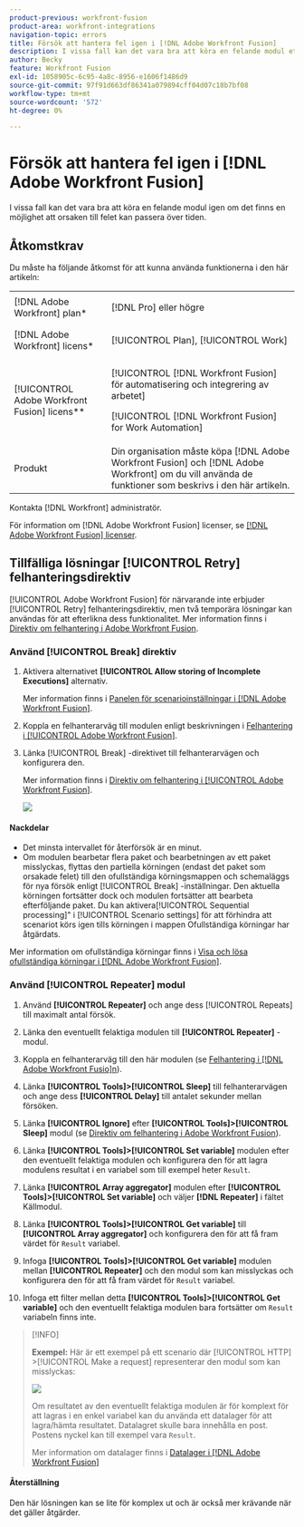 ```yaml
---
product-previous: workfront-fusion
product-area: workfront-integrations
navigation-topic: errors
title: Försök att hantera fel igen i [!DNL Adobe Workfront Fusion]
description: I vissa fall kan det vara bra att köra en felande modul ett par gånger om det finns en möjlighet att orsaken till felet kan passera över tiden.
author: Becky
feature: Workfront Fusion
exl-id: 1058905c-6c95-4a8c-8956-e1606f1486d9
source-git-commit: 97f91d663df86341a079894cff04d07c18b7bf08
workflow-type: tm+mt
source-wordcount: '572'
ht-degree: 0%

---
```


# Försök att hantera fel igen i [!DNL Adobe Workfront Fusion]

I vissa fall kan det vara bra att köra en felande modul igen om det finns en möjlighet att orsaken till felet kan passera över tiden.

## Åtkomstkrav

Du måste ha följande åtkomst för att kunna använda funktionerna i den här artikeln:

<table style="table-layout:auto">
 <col> 
 <col> 
 <tbody> 
  <tr> 
   <td role="rowheader">[!DNL Adobe Workfront] plan*</td> 
   <td> <p>[!DNL Pro] eller högre</p> </td> 
  </tr> 
  <tr data-mc-conditions=""> 
   <td role="rowheader">[!DNL Adobe Workfront] licens*</td> 
   <td> <p>[!UICONTROL Plan], [!UICONTROL Work]</p> </td> 
  </tr> 
  <tr> 
   <td role="rowheader">[!UICONTROL Adobe Workfront Fusion] licens**</td> 
   <td> <p>[!UICONTROL [!DNL Workfront Fusion] för automatisering och integrering av arbetet] </p><p>[!UICONTROL [!DNL Workfront Fusion] for Work Automation]</p>  </td> 
  </tr> 
  <tr> 
   <td role="rowheader">Produkt</td> 
   <td>Din organisation måste köpa [!DNL Adobe Workfront Fusion] och [!DNL Adobe Workfront] om du vill använda de funktioner som beskrivs i den här artikeln.</td> 
  </tr> 
 </tbody> 
</table>

Kontakta [!DNL Workfront] administratör.

För information om [!DNL Adobe Workfront Fusion] licenser, se [[!DNL Adobe Workfront Fusion] licenser](../../workfront-fusion/get-started/license-automation-vs-integration.md).

## Tillfälliga lösningar [!UICONTROL Retry] felhanteringsdirektiv

[!UICONTROL Adobe Workfront Fusion] för närvarande inte erbjuder [!UICONTROL Retry] felhanteringsdirektiv, men två temporära lösningar kan användas för att efterlikna dess funktionalitet. Mer information finns i [Direktiv om felhantering i Adobe Workfront Fusion](../../workfront-fusion/errors/directives-for-error-handling.md).

### Använd [!UICONTROL Break] direktiv

1. Aktivera alternativet **[!UICONTROL Allow storing of Incomplete Executions]** alternativ.

   Mer information finns i [Panelen för scenarioinställningar i [!DNL Adobe Workfront Fusion]](../../workfront-fusion/scenarios/scenario-settings-panel.md).

1. Koppla en felhanterarväg till modulen enligt beskrivningen i [Felhantering i [!UICONTROL Adobe Workfront Fusion]](../../workfront-fusion/errors/error-handling.md).
1. Länka [!UICONTROL Break] -direktivet till felhanterarvägen och konfigurera den.

   Mer information finns i [Direktiv om felhantering i [!UICONTROL Adobe Workfront Fusion]](../../workfront-fusion/errors/directives-for-error-handling.md).

   ![](assets/break-directive-350x241.png)

#### Nackdelar

* Det minsta intervallet för återförsök är en minut.
* Om modulen bearbetar flera paket och bearbetningen av ett paket misslyckas, flyttas den partiella körningen (endast det paket som orsakade felet) till den ofullständiga körningsmappen och schemaläggs för nya försök enligt [!UICONTROL Break] -inställningar. Den aktuella körningen fortsätter dock och modulen fortsätter att bearbeta efterföljande paket. Du kan aktivera[!UICONTROL Sequential processing]&quot; i [!UICONTROL Scenario settings] för att förhindra att scenariot körs igen tills körningen i mappen Ofullständiga körningar har åtgärdats.

Mer information om ofullständiga körningar finns i [Visa och lösa ofullständiga körningar i [!DNL Adobe Workfront Fusion]](../../workfront-fusion/scenarios/view-and-resolve-incomplete-executions.md).

### Använd [!UICONTROL Repeater] modul

1. Använd **[!UICONTROL Repeater]** och ange dess [!UICONTROL Repeats] till maximalt antal försök.
1. Länka den eventuellt felaktiga modulen till **[!UICONTROL Repeater]** -modul.
1. Koppla en felhanterarväg till den här modulen (se [Felhantering i [!DNL Adobe Workfront Fusio]n](../../workfront-fusion/errors/error-handling.md)).
1. Länka **[!UICONTROL Tools]>[!UICONTROL Sleep]** till felhanterarvägen och ange dess **[!UICONTROL Delay]** till antalet sekunder mellan försöken.

1. Länka **[!UICONTROL Ignore]** efter **[!UICONTROL Tools]>[!UICONTROL Sleep]** modul (se [Direktiv om felhantering i Adobe Workfront Fusion](../../workfront-fusion/errors/directives-for-error-handling.md)).

1. Länka **[!UICONTROL Tools]>[!UICONTROL Set variable]** modulen efter den eventuellt felaktiga modulen och konfigurera den för att lagra modulens resultat i en variabel som till exempel heter `Result`.

1. Länka **[!UICONTROL Array aggregator]** modulen efter **[!UICONTROL Tools]>[!UICONTROL Set variable]** och väljer **[!DNL Repeater]** i fältet Källmodul.

1. Länka **[!UICONTROL Tools]>[!UICONTROL Get variable]** till **[!UICONTROL Array aggregator]** och konfigurera den för att få fram värdet för `Result` variabel.

1. Infoga **[!UICONTROL Tools]>[!UICONTROL Get variable]** modulen mellan **[!UICONTROL Repeater]** och den modul som kan misslyckas och konfigurera den för att få fram värdet för `Result` variabel.

1. Infoga ett filter mellan detta **[!UICONTROL Tools]>[!UICONTROL Get variable]** och den eventuellt felaktiga modulen bara fortsätter om `Result` variabeln finns inte.

>[!INFO]
>
>**Exempel:** Här är ett exempel på ett scenario där [!UICONTROL HTTP] >[!UICONTROL Make a request] representerar den modul som kan misslyckas:
>
>![](assets/http-make-request-350x116.png)
>
>Om resultatet av den eventuellt felaktiga modulen är för komplext för att lagras i en enkel variabel kan du använda ett datalager för att lagra/hämta resultatet. Datalagret skulle bara innehålla en post. Postens nyckel kan till exempel vara `Result`.
>
>Mer information om datalager finns i [Datalager i [!DNL Adobe Workfront Fusion]](../../workfront-fusion/modules/data-stores.md)

#### Återställning

Den här lösningen kan se lite för komplex ut och är också mer krävande när det gäller åtgärder.
